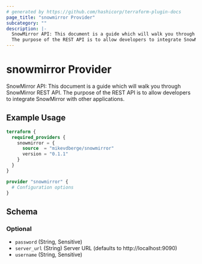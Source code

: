 ```yaml
---
# generated by https://github.com/hashicorp/terraform-plugin-docs
page_title: "snowmirror Provider"
subcategory: ""
description: |-
  SnowMirror API: This document is a guide which will walk you through SnowMirror REST API.
  The purpose of the REST API is to allow developers to integrate SnowMirror with other applications.
---
```


# snowmirror Provider

SnowMirror API: This document is a guide which will walk you through SnowMirror REST API. 
The purpose of the REST API is to allow developers to integrate SnowMirror with other applications.

## Example Usage

```terraform
terraform {
  required_providers {
    snowmirror = {
      source  = "mikevdberge/snowmirror"
      version = "0.1.1"
    }
  }
}

provider "snowmirror" {
  # Configuration options
}
```

<!-- schema generated by tfplugindocs -->
## Schema

### Optional

- `password` (String, Sensitive)
- `server_url` (String) Server URL (defaults to http://localhost:9090)
- `username` (String, Sensitive)
